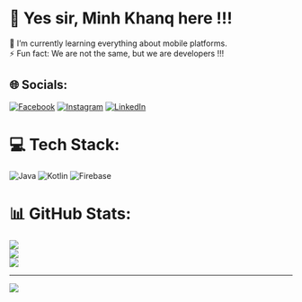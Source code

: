 # 💫 Yes sir, Minh Khanq here !!!
🌱 I’m currently learning everything about mobile platforms.
<br>
⚡ Fun fact: We are not the same, but we are developers !!!

## 🌐 Socials:
[![Facebook](https://img.shields.io/badge/Facebook-%231877F2.svg?logo=Facebook&logoColor=white)](https://www.facebook.com/decoutkhanqindev/) [![Instagram](https://img.shields.io/badge/Instagram-%23E4405F.svg?logo=Instagram&logoColor=white)](https://www.instagram.com/decoutkhanqindev/) [![LinkedIn](https://img.shields.io/badge/LinkedIn-%230077B5.svg?logo=linkedin&logoColor=white)](https://www.linkedin.com/in/minh-khang-a5b36131a/) 

# 💻 Tech Stack:
![Java](https://img.shields.io/badge/java-%23ED8B00.svg?style=plastic&logo=openjdk&logoColor=white) ![Kotlin](https://img.shields.io/badge/kotlin-%237F52FF.svg?style=plastic&logo=kotlin&logoColor=white) ![Firebase](https://img.shields.io/badge/firebase-%23039BE5.svg?style=plastic&logo=firebase)

# 📊 GitHub Stats:
![](https://github-readme-stats.vercel.app/api?username=decoutkhanqindev&theme=holi&hide_border=false&include_all_commits=true&count_private=false)<br/>
![](https://github-readme-streak-stats.herokuapp.com/?user=decoutkhanqindev&theme=holi&hide_border=false)<br/>
![](https://github-readme-stats.vercel.app/api/top-langs/?username=decoutkhanqindev&theme=holi&hide_border=false&include_all_commits=true&count_private=false&layout=compact)

---
[![](https://visitcount.itsvg.in/api?id=decoutkhanqindev&label=Profile%20Views&color=1&icon=0&pretty=true)](https://visitcount.itsvg.in)

<!-- Proudly created with GPRM ( https://gprm.itsvg.in ) -->
